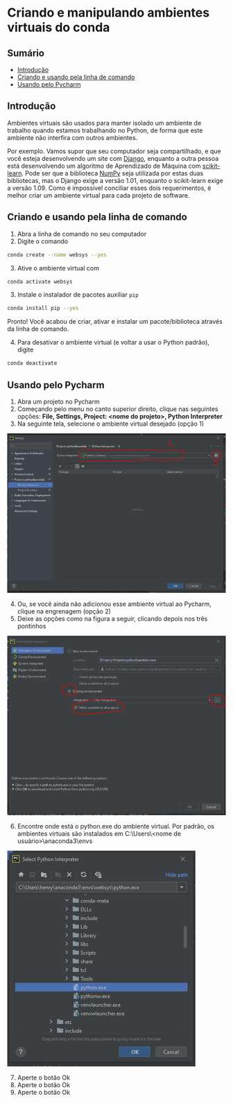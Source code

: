 # Criando e manipulando ambientes virtuais do conda

## Sumário

* [Introdução](#Introdução)
* [Criando e usando pela linha de comando](#Criando-e-usando-pela-linha-de-comando)
* [Usando pelo Pycharm](#Usando-pelo-Pycharm)

## Introdução

Ambientes virtuais são usados para manter isolado um ambiente de trabalho quando estamos trabalhando no Python, de forma que este ambiente não interfira com outros ambientes.

Por exemplo. Vamos supor que seu computador seja compartilhado, e que você esteja desenvolvendo um site com [Django](https://www.djangoproject.com/), enquanto a outra pessoa
está desenvolvendo um algoritmo de Aprendizado de Máquina com [scikit-learn](https://www.djangoproject.com/). Pode ser que a biblioteca [NumPy](https://numpy.org/) seja utilizada
por estas duas  bibliotecas, mas o Django exige a versão 1.01, enquanto o scikit-learn exige a versão 1.09. Como é impossível conciliar esses dois requerimentos, é melhor criar 
um ambiente virtual para cada projeto de software.

## Criando e usando pela linha de comando

1. Abra a linha de comando no seu computador 
2. Digite o comando

```bash
conda create --name websys --yes
```

3. Ative o ambiente virtual com 

```bash
conda activate websys
```

3. Instale o instalador de pacotes auxiliar `pip`

```bash
conda install pip --yes
```

Pronto! Você acabou de criar, ativar e instalar um pacote/biblioteca através da linha de comando.

4. Para desativar o ambiente virtual (e voltar a usar o Python padrão), digite 

```bash
conda deactivate
```

## Usando pelo Pycharm

1. Abra um projeto no Pycharm
2. Começando pelo menu no canto superior direito, clique nas seguintes opções: **File, Settings, Project: \<nome do projeto\>, Python Interpreter**
3. Na seguinte tela, selecione o ambiente virtual desejado (opção 1)

![venvs_setup_1](../images/venvs_setup_1.png)

4. Ou, se você ainda não adicionou esse ambiente virtual ao Pycharm, clique na engrenagem (opção 2)
5. Deixe as opções como na figura a seguir, clicando depois nos três pontinhos

![venvs_setup_2](../images/venvs_setup_2.png)

6. Encontre onde está o python.exe do ambiente virtual. Por padrão, os ambientes virtuais são instalados em C:\\Users\\\<nome de usuário\>\anaconda3\envs

![venvs_setup_3](../images/venvs_setup_3.png)

7. Aperte o botão Ok
8. Aperte o botão Ok
9. Aperte o botão Ok